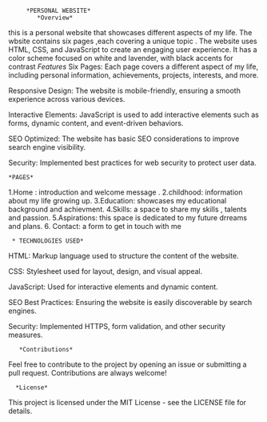          *PERSONAL WEBSITE*
            *Overview*
  this is a personal website that showcases different aspects of my life.
  The wbsite contains six pages ,each covering a unique topic .
  The website uses HTML, CSS, and JavaScript to create an engaging user experience. It has a color scheme focused on white and lavender, with black accents for contrast
      *Features*
Six Pages: Each page covers a different aspect of my life, including personal information, achievements, projects, interests, and more.

Responsive Design: The website is mobile-friendly, ensuring a smooth experience across various devices.

Interactive Elements: JavaScript is used to add interactive elements such as forms, dynamic content, and event-driven behaviors.

SEO Optimized: The website has basic SEO considerations to improve search engine visibility.

Security: Implemented best practices for web security to protect user data.

    *PAGES*
1.Home : introduction and welcome message .
2.childhood: information about my life growing up.
3.Education: showcases my educational background and achievment.
4.Skills: a space to share my skills , talents and passion.
5.Aspirations: this space is dedicated to my future drreams and plans.
6. Contact: a form to get in touch with me

     * TECHNOLOGIES USED*
HTML: Markup language used to structure the content of the website.

CSS: Stylesheet used for layout, design, and visual appeal.

JavaScript: Used for interactive elements and dynamic content.

SEO Best Practices: Ensuring the website is easily discoverable by search engines.

Security: Implemented HTTPS, form validation, and other security measures.

       *Contributions*
Feel free to contribute to the project by opening an issue or submitting a pull request. Contributions are always welcome!

      *License*
This project is licensed under the MIT License - see the LICENSE file for details.



